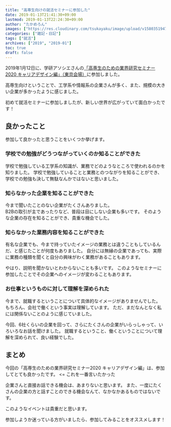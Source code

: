 ```yaml
---
title: "高専生向けの就活セミナーに参加した"
date: 2019-01-13T21:41:30+09:00
lastmod: 2019-01-13T22:24:30+09:00
author: "たかめろん"
images: ["https://res.cloudinary.com/tsukayaku/image/upload/v1580351947/Blog-personal/thumbnail/pull-suit.jpg"]
categories: ["雑記・日記"]
tags: ["就活"]
archives: ["2019", "2019-01"]
toc: true
draft: false
---
```


2019年1月12日に、学研アソシエさんの[「高専生のための業界研究セミナー2020 キャリアデザイン編」（東京会場）](https://gakken-associe.com/about/college/ "高専生のための業界研究セミナー2020")に参加しました。

高専生向けということで、工学系や情報系の企業さんが多く、また、規模の大きい企業が多かったように感じました。

初めて就活セミナーに参加しましたが、新しい世界が広がっていて面白かったです！

## 良かったこと
参加して良かったと思うことをいくつか挙げます。

### 学校での勉強がどうつながっていくのか知ることができた
学校で勉強している工学系の知識が、業務でどのようなところで使われるのかを知りました。
学校で勉強していることと業務とのつながりを知ることができ、学校での勉強も決して無駄なんかではないと思いました。

### 知らなかった企業を知ることができた
今まで聞いたことのない企業がたくさんありました。  
B2Bの取引が主であったりなど、普段は目にしない企業も多いです。
そのような企業の存在を知ることができ、貴重な機会でした。

### 知らなかった業務内容を知ることができた
有名な企業でも、今まで持っていたイメージの業務とは違うこともしているんだ、と感じたことが何度もありました。
自分には無縁の企業であっても、実際に業務の種類を聞くと自分の興味がわく業務があることもあります。

やはり、説明を聞かないとわからないことも多いです。
このようなセミナーに参加したことでその企業へのイメージが変わることもあります。

### お仕事というものに対して理解を深められた
今まで、就職するということについて具体的なイメージがありませんでした。
もちろん、会社で働くという事実は理解しています。
ただ、まだなんとなく私には関係ないことのように感じていました。

今回、6社くらいの企業を回って、さらにたくさんの企業がいらっしゃって、いろいろなお話を聞けました。
就職するということ、働くということについて理解を深められて、良い経験でした。

## まとめ
今回の「高専生のための業界研究セミナー2020 キャリアデザイン編」は、参加してとても良かったです。
<= これを一番言いたかった

企業さんと直接お話できる機会は、あまりないと思います。
また、一度にたくさんの企業の方と話すことのできる機会なんて、なかなかあるものではないです。

このようなイベントは貴重だと思います。

参加しようか迷っている方がいましたら、参加してみることをオススメします！
